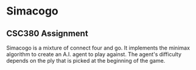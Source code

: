 # Simacogo

## CSC380 Assignment

Simacogo is a mixture of connect four and go. It implements the
minimax algorithm to create an A.I. agent to play against. The agent's
difficulty depends on the ply that is picked at the beginning of the game.
